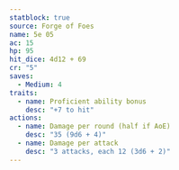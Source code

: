 ```yaml
---
statblock: true
source: Forge of Foes
name: 5e 05
ac: 15
hp: 95
hit_dice: 4d12 + 69
cr: "5"
saves:
  - Medium: 4
traits:
  - name: Proficient ability bonus
    desc: "+7 to hit"
actions:
  - name: Damage per round (half if AoE)
    desc: "35 (9d6 + 4)"
  - name: Damage per attack
    desc: "3 attacks, each 12 (3d6 + 2)"
---
```

